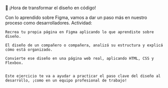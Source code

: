 🎨 ¡Hora de transformar el diseño en código!

Con lo aprendido sobre Figma, vamos a dar un paso más en nuestro proceso como desarrolladores.
 Actividad:

    Recrea tu propia página en Figma aplicando lo que aprendiste sobre diseño.

    El diseño de un compañero o compañera, analizá su estructura y explicá cómo está organizado.

    Convierte ese diseño en una página web real, aplicando HTML, CSS y Flexbox.


    Este ejercicio te va a ayudar a practicar el paso clave del diseño al desarrollo, ¡como en un equipo profesional de trabajo!